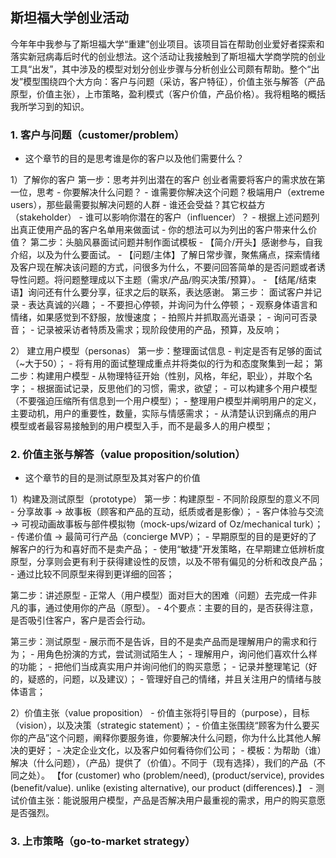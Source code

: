 ## 斯坦福大学创业活动

今年年中我参与了斯坦福大学“重建”创业项目。该项目旨在帮助创业爱好者探索和落实新冠病毒后时代的创业想法。这个活动让我接触到了斯坦福大学商学院的创业工具“出发”，其中涉及的模型对划分创业步骤与分析创业公司颇有帮助。整个“出发”模型围绕四个大方向：客户与问题（采访，客户特征），价值主张与解答（产品原型，价值主张），上市策略，盈利模式（客户价值，产品价格）。我将粗略的概括我所学习到的知识。


### 1. 客户与问题（customer/problem）
- 这个章节的目的是思考谁是你的客户以及他们需要什么？

1）了解你的客户
第一步：思考并列出潜在的客户
创业者需要将客户的需求放在第一位，思考
    - 你要解决什么问题？
    - 谁需要你解决这个问题？极端用户（extreme users），那些最需要拟解决问题的人群
    - 谁还会受益？其它权益方（stakeholder）
    - 谁可以影响你潜在的客户（influencer）？
    - 根据上述问题列出真正使用产品的客户名单用来做面试
    - 你的想法可以为列出的客户带来什么价值？
第二步：头脑风暴面试问题并制作面试模板
    - 【简介/开头】感谢参与，自我介绍，以及为什么要面试。 
    - 【问题/主体】了解日常步骤，聚焦痛点，探索情绪及客户现在解决该问题的方式，问很多为什么，不要问回答简单的是否问题或者诱导性问题。将问题整理成以下主题（需求/产品/购买决策/预算）。
    - 【结尾/结束语】询问还有什么要分享，征求之后的联系，表达感谢。
第三步： 面试客户并记录
    - 表达真诚的兴趣；
    - 不要担心停顿，并询问为什么停顿；
    - 观察身体语言和情绪，如果感觉到不舒服，放慢速度；
    - 拍照片并抓取高光语录；
    - 询问可否录音；
    - 记录被采访者特质及需求；现阶段使用的产品，预算，及反响；
   
2） 建立用户模型（personas）
第一步：整理面试信息
    - 判定是否有足够的面试（~大于50）；
    - 将有用的面试整理成重点并将类似的行为和态度聚集到一起；
第二步：构建用户模型
    - 从物理特征开始（性别，风格，年纪，职业），并取个名字；
    - 根据面试记录，反思他们的习惯，需求，欲望；
    - 可以构建多个用户模型（不要强迫压缩所有信息到一个用户模型）；
    - 整理用户模型并阐明用户的定义，主要动机，用户的重要性，数量，实际与情感需求；
    - 从清楚认识到痛点的用户模型或者最容易接触到的用户模型入手，而不是最多人的用户模型；
    
### 2. 价值主张与解答（value proposition/solution）
- 这个章节的目的是测试原型及其对客户的价值

1）构建及测试原型（prototype）
第一步：构建原型
    - 不同阶段原型的意义不同
        - 分享故事 -> 故事板（顾客和产品的互动，纸质或者是影像）；
        - 客户体验与交流 -> 可视动画故事板与部件模拟物（mock-ups/wizard of Oz/mechanical turk）；
        - 传递价值 -> 最简可行产品（concierge MVP）；
    - 早期原型的目的是更好的了解客户的行为和喜好而不是卖产品；
    - 使用“敏捷”开发策略，在早期建立低辨析度原型，分享则会更有利于获得建设性的反馈，以及不带有偏见的分析和改良产品；
    - 通过比较不同原型来得到更详细的回答；

第二步：讲述原型
    - 正常人（用户模型）面对巨大的困难（问题）去完成一件非凡的事，通过使用你的产品（原型）。
    - 4个要点：主要的目的，是否获得注意，是否吸引住客户，客户是否会行动。
    
第三步：测试原型
    - 展示而不是告诉，目的不是卖产品而是理解用户的需求和行为；
    - 用角色扮演的方式，尝试测试陌生人；
    - 理解用户，询问他们喜欢什么样的功能；
    - 把他们当成真实用户并询问他们的购买意愿；
    - 记录并整理笔记（好的，疑惑的，问题，以及建议）；
    - 管理好自己的情绪，并且关注用户的情绪与肢体语言；


2）价值主张（value proposition）
    - 价值主张将引导目的（purpose），目标（vision），以及决策（strategic statement）；
    - 价值主张围绕“顾客为什么要买你的产品”这个问题，阐释你要服务谁，你要解决什么问题，你为什么比其他人解决的更好；
    - 决定企业文化，以及客户如何看待你们公司；
    - 模板：为帮助（谁）解决（什么问题），（产品）提供了（价值）。不同于（现有选择），我们的产品（不同之处）。 【for (customer) who (problem/need), (product/service), provides (benefit/value). unlike (existing alternative), our product (differences).】
    - 测试价值主张：能说服用户模型，产品是否解决用户最重视的需求，用户的购买意愿是否强烈。
    

### 3. 上市策略（go-to-market strategy）



